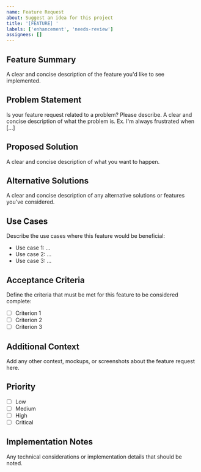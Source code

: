 ```yaml
---
name: Feature Request
about: Suggest an idea for this project
title: '[FEATURE] '
labels: ['enhancement', 'needs-review']
assignees: []
---
```


## Feature Summary
A clear and concise description of the feature you'd like to see implemented.

## Problem Statement
Is your feature request related to a problem? Please describe.
A clear and concise description of what the problem is. Ex. I'm always frustrated when [...]

## Proposed Solution
A clear and concise description of what you want to happen.

## Alternative Solutions
A clear and concise description of any alternative solutions or features you've considered.

## Use Cases
Describe the use cases where this feature would be beneficial:
- Use case 1: ...
- Use case 2: ...
- Use case 3: ...

## Acceptance Criteria
Define the criteria that must be met for this feature to be considered complete:
- [ ] Criterion 1
- [ ] Criterion 2
- [ ] Criterion 3

## Additional Context
Add any other context, mockups, or screenshots about the feature request here.

## Priority
- [ ] Low
- [ ] Medium
- [ ] High
- [ ] Critical

## Implementation Notes
Any technical considerations or implementation details that should be noted.
